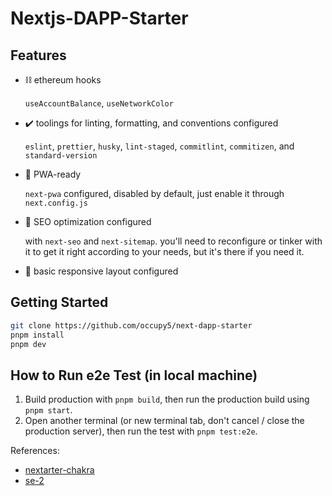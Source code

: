 # Nextjs-DAPP-Starter

## Features

- ⛓️ ethereum hooks

  `useAccountBalance`, `useNetworkColor`

- ✔️ toolings for linting, formatting, and conventions configured

  `eslint`, `prettier`, `husky`, `lint-staged`, `commitlint`, `commitizen`, and `standard-version`

- 📱 PWA-ready

  `next-pwa` configured, disabled by default, just enable it through `next.config.js`

- 🔎 SEO optimization configured

  with `next-seo` and `next-sitemap`. you'll need to reconfigure or tinker with it to get it right according to your needs, but it's there if you need it.

- 🎨 basic responsive layout configured

## Getting Started

```bash
git clone https://github.com/occupy5/next-dapp-starter
pnpm install
pnpm dev
```

## How to Run e2e Test (in local machine)

1. Build production with `pnpm build`, then run the production build using `pnpm start`.
2. Open another terminal (or new terminal tab, don't cancel / close the production server), then run the test with `pnpm test:e2e`.

References:

- [nextarter-chakra](https://github.com/sozonome/nextarter-chakra)
- [se-2](https://github.com/scaffold-eth/se-2)
